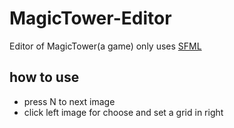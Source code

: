 # MagicTower-Editor
Editor of MagicTower(a game)
only uses [SFML](https://www.sfml-dev.org/index.php)
## how to use
* press N to next image
* click left image for choose and set a grid in right
